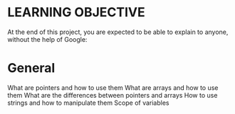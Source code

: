 # LEARNING OBJECTIVE

At the end of this project, you are expected to be able to explain to anyone, without the help of Google:

# General

What are pointers and how to use them
What are arrays and how to use them
What are the differences between pointers and arrays
How to use strings and how to manipulate them
Scope of variables
